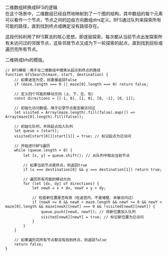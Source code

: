 二维数组转换成BFS的逻辑    
在这个场景中，二维数组已经自然地映射到了一个图的结构，其中数组的每个元素可以看作一个节点，节点之间的边由方向数组dirs定义。BFS通过队列来探索所有可能的路径，直到找到终点或确定没有路径存在。      

这段代码利用了BFS算法的核心思想，即逐层探索，每次都从当前节点出发探索所有未访问过的邻居节点，这些邻居节点又成为下一轮探索的起点，直到找到目标或遍历完所有节点。    

二维转成bfs的模版。      

```code
// BFS模板：用于在二维数组中搜索从起点到终点的路径
function bfsSearch(maze, start, destination) {
    // 如果迷宫为空，则直接返回false
    if (maze.length === 0 || maze[0].length === 0) return false;

    // 定义四个可能的移动方向（上、下、左、右）
    const directions = [[-1, 0], [1, 0], [0, -1], [0, 1]];

    // 初始化访问数组，用于记录节点是否被访问过
    let visited = Array(maze.length).fill(false).map(() => Array(maze[0].length).fill(false));

    // 初始化队列，并将起点加入队列
    let queue = [start];
    visited[start[0]][start[1]] = true; // 标记起点为已访问

    // 开始进行BFS遍历
    while (queue.length > 0) {
        let [x, y] = queue.shift(); // 从队列中取出当前节点

        // 如果当前节点是终点，则返回true
        if (x === destination[0] && y === destination[1]) return true;

        // 遍历所有可能的移动方向
        for (let [dx, dy] of directions) {
            let newX = x + dx, newY = y + dy;

            // 检查新位置是否有效（在迷宫内、不是墙壁、未被访问过）
            if (newX >= 0 && newX < maze.length && newY >= 0 && newY < maze[0].length && maze[newX][newY] === 0 && !visited[newX][newY]) {
                queue.push([newX, newY]); // 将新位置加入队列
                visited[newX][newY] = true; // 标记新位置为已访问
            }
        }
    }

    // 如果遍历完所有节点都没有找到终点，则返回false
    return false;
}

```

